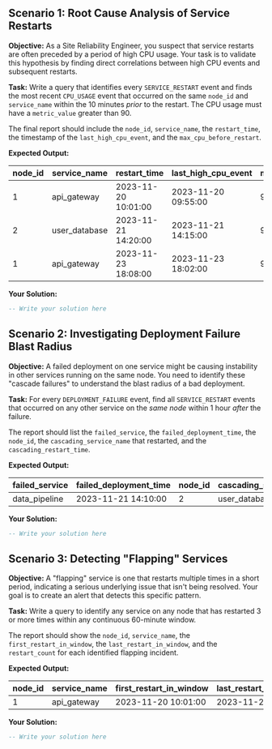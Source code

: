 ## Scenario 1: Root Cause Analysis of Service Restarts

**Objective:** As a Site Reliability Engineer, you suspect that service restarts are often preceded by a period of high CPU usage. Your task is to validate this hypothesis by finding direct correlations between high CPU events and subsequent restarts.

**Task:** Write a query that identifies every `SERVICE_RESTART` event and finds the most recent `CPU_USAGE` event that occurred on the same `node_id` and `service_name` within the 10 minutes *prior* to the restart. The CPU usage must have a `metric_value` greater than 90.

The final report should include the `node_id`, `service_name`, the `restart_time`, the timestamp of the `last_high_cpu_event`, and the `max_cpu_before_restart`.

**Expected Output:**

| node_id | service_name  | restart_time        | last_high_cpu_event | max_cpu_before_restart |
| ------- | ------------- | ------------------- | ------------------- | ---------------------- |
| 1       | api_gateway   | 2023-11-20 10:01:00 | 2023-11-20 09:55:00 | 95.80                  |
| 2       | user_database | 2023-11-21 14:20:00 | 2023-11-21 14:15:00 | 98.00                  |
| 1       | api_gateway   | 2023-11-23 18:08:00 | 2023-11-23 18:02:00 | 94.00                  |

**Your Solution:**

```sql
-- Write your solution here
```

## Scenario 2: Investigating Deployment Failure Blast Radius

**Objective:** A failed deployment on one service might be causing instability in other services running on the same node. You need to identify these "cascade failures" to understand the blast radius of a bad deployment.

**Task:** For every `DEPLOYMENT_FAILURE` event, find all `SERVICE_RESTART` events that occurred on any other service on the *same node* within 1 hour *after* the failure.

The report should list the `failed_service`, the `failed_deployment_time`, the `node_id`, the `cascading_service_name` that restarted, and the `cascading_restart_time`.

**Expected Output:**

| failed_service | failed_deployment_time | node_id | cascading_service_name | cascading_restart_time |
| -------------- | ---------------------- | ------- | ---------------------- | ---------------------- |
| data_pipeline  | 2023-11-21 14:10:00    | 2       | user_database          | 2023-11-21 14:20:00    |

**Your Solution:**

```sql
-- Write your solution here
```

## Scenario 3: Detecting "Flapping" Services

**Objective:** A "flapping" service is one that restarts multiple times in a short period, indicating a serious underlying issue that isn't being resolved. Your goal is to create an alert that detects this specific pattern.

**Task:** Write a query to identify any service on any node that has restarted 3 or more times within any continuous 60-minute window.

The report should show the `node_id`, `service_name`, the `first_restart_in_window`, the `last_restart_in_window`, and the `restart_count` for each identified flapping incident.

**Expected Output:**

| node_id | service_name | first_restart_in_window | last_restart_in_window | restart_count |
| ------- | ------------ | ----------------------- | ---------------------- | ------------- |
| 1       | api_gateway  | 2023-11-20 10:01:00     | 2023-11-20 10:50:00    | 3             |

**Your Solution:**

```sql
-- Write your solution here
```
